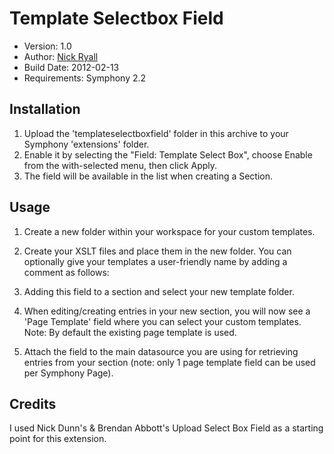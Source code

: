 # Template Selectbox Field
 
* Version: 1.0
* Author: [Nick Ryall](http://randb.com.au)
* Build Date: 2012-02-13
* Requirements: Symphony 2.2

## Installation
 
1. Upload the 'templateselectboxfield' folder in this archive to your Symphony 'extensions' folder.
2. Enable it by selecting the "Field: Template Select Box", choose Enable from the with-selected menu, then click Apply.
3. The field will be available in the list when creating a Section.

## Usage


1. Create a new folder within your workspace for your custom templates.
2. Create your XSLT files and place them in the new folder. You can optionally give your templates a user-friendly name by adding a comment as follows:

	<code><!--<br />
		Template: Template Name<br />
	--></code>

3. Adding this field to a section and select your new template folder.
4. When editing/creating entries in your new section, you will now see a 'Page Template' field where you can select your custom templates. Note: By default the existing page template is used. 
5. Attach the field to the main datasource you are using for retrieving entries from your section (note: only 1 page template field can be used per Symphony Page). 


## Credits

I used  Nick Dunn's & Brendan Abbott's Upload Select Box Field as a starting point for this extension.